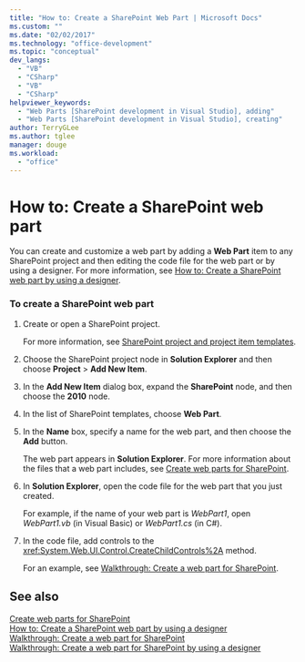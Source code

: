 ```yaml
---
title: "How to: Create a SharePoint Web Part | Microsoft Docs"
ms.custom: ""
ms.date: "02/02/2017"
ms.technology: "office-development"
ms.topic: "conceptual"
dev_langs: 
  - "VB"
  - "CSharp"
  - "VB"
  - "CSharp"
helpviewer_keywords: 
  - "Web Parts [SharePoint development in Visual Studio], adding"
  - "Web Parts [SharePoint development in Visual Studio], creating"
author: TerryGLee
ms.author: tglee
manager: douge
ms.workload: 
  - "office"
---
```

# How to: Create a SharePoint web part
  You can create and customize a web part by adding a **Web Part** item to any SharePoint project and then editing the code file for the web part or by using a designer. For more information, see [How to: Create a SharePoint web part by using a designer](../sharepoint/how-to-create-a-sharepoint-web-part-by-using-a-designer.md).  
  
### To create a SharePoint web part
  
1.  Create or open a SharePoint project.  
  
     For more information, see [SharePoint project and project item templates](../sharepoint/sharepoint-project-and-project-item-templates.md).  
  
2.  Choose the SharePoint project node in **Solution Explorer** and then choose **Project** > **Add New Item**.  
  
3.  In the **Add New Item** dialog box, expand the **SharePoint** node, and then choose the **2010** node.  
  
4.  In the list of SharePoint templates, choose **Web Part**.  
  
5.  In the **Name** box, specify a name for the web part, and then choose the **Add** button.  
  
     The web part appears in **Solution Explorer**. For more information about the files that a web part includes, see [Create web parts for SharePoint](../sharepoint/creating-web-parts-for-sharepoint.md).  
  
6.  In **Solution Explorer**, open the code file for the web part that you just created.  
  
     For example, if the name of your web part is *WebPart1*, open *WebPart1.vb* (in Visual Basic) or *WebPart1.cs* (in C#).  
  
7.  In the code file, add controls to the <xref:System.Web.UI.Control.CreateChildControls%2A> method.  
  
     For an example, see [Walkthrough: Create a web part for SharePoint](../sharepoint/walkthrough-creating-a-web-part-for-sharepoint.md).  
  
## See also
 [Create web parts for SharePoint](../sharepoint/creating-web-parts-for-sharepoint.md)   
 [How to: Create a SharePoint web part by using a designer](../sharepoint/how-to-create-a-sharepoint-web-part-by-using-a-designer.md)   
 [Walkthrough: Create a web part for SharePoint](../sharepoint/walkthrough-creating-a-web-part-for-sharepoint.md)   
 [Walkthrough: Create a web part for SharePoint by using a designer](../sharepoint/walkthrough-creating-a-web-part-for-sharepoint-by-using-a-designer.md)  
